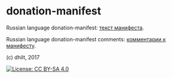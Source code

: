 
# donation-manifest

Russian language donation-manifest: [текст манифеста](https://github.com/dhilt/donation-manifest/blob/master/donation-manifest-ru.MD).

Russian language donation-manifest comments: [комментарии к манифесту](https://github.com/dhilt/donation-manifest/blob/master/donation-manifest-comments-ru.MD).


(c) dhilt, 2017 

[![License: CC BY-SA 4.0](https://img.shields.io/badge/License-CC%20BY--SA%204.0-lightgrey.svg)](http://creativecommons.org/licenses/by-sa/4.0/) 
